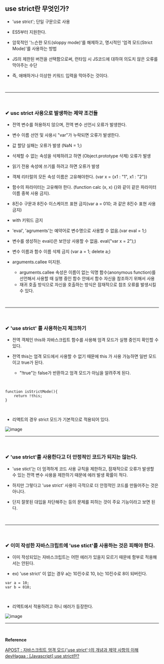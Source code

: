 ## use strict란 무엇인가?
- 'use strict'; 단일 구문으로 사용

- ES5부터 지원한다.

- 암묵적인 '느슨한 모드(sloppy mode)'를 해제하고, 명시적인 '엄격 모드(Strict Mode)'를 사용하는 방법

- JS의 제한된 버전을 선택함으로써, 런타임 시 JS코드에 대하여 의도치 않은 오류를 막아주는 수단

- 즉, 애매하거나 이상한 키워드 입력을 막아주는 것이다.
<br>
<hr>
<br>

### ✔ usc strict 사용으로 발생하는 제약 조건들
- 전역 변수를 허용하지 않으며, 전역 변수 선언시 오류가 발생한다.

- 변수 이름 선언 및 사용시 "var"가 누락되면 오류가 발생한다.

- 값 할당 실패는 오류가 발생 (NaN = 1;)

- 삭제할 수 없는 속성을 삭제하려고 하면 (Object.prototype 삭제) 오류가 발생

- 읽기 전용 속성에 쓰기를 하려고 하면 오류가 발생

- 객체 리터럴의 모든 속성 이름은 고유해야한다. (var x = {x1 : "1", x1 : "2"})

- 함수의 파라미터는 고유해야 한다. (function calc (x, x) {}와 같이 같은 파라미터 이름 중복 사용 금지).

- 8진수 구문과 8진수 이스케이프 표현 금지(var a = 010; 과 같은 8진수 표현 사용 금지)

- with 키워드 금지

- 'eval', 'agruments'는 예약어로 변수명으로 사용할 수 없음.(var eval = 1;)

- 변수를 생성하는 eval()은 보안상 사용할 수 없음. eval("var x = 2");)

- 변수 이름과 함수 이름 삭제 금지 (var a = 1; delete a;)

- arguments.callee 미지원. 
  - arguments.callee 속성은 이름이 없는 익명 함수(anonymous function)를 선언해서 사용할 때 실행 중인 함수 안에서 함수 자신을 참조하기 위해서 사용
  - 재귀 호출 방식으로 자신을 호출하는 방식은 잠재적으로 참조 오류를 발생시킬 수 있다.
<br>
<hr>
<br>

### ✔ 'use strict' 를 사용하는지 체크하기
- 전역 객체인 this와 자바스크립트 함수를 사용해 엄격 모드가 실행 중인지 확인할 수 있다.

- 전역 this는 엄격 모드에서 사용할 수 없기 때문에 this 가 사용 가능하면 일반 모드이고 true가 된다.
  - "!true"는 false가 반환하고 엄격 모드가 아님을 알려주게 된다.
<br>

```
function isStrictMode(){
    return !this;
}
```
<br>

- 리액트의 경우 strict 모드가 기본적으로 적용되어 있다.

![image](https://github.com/yejun95/Today-I-Learned/assets/121341413/c1f86f70-0ea3-4842-ada4-780a1694c241)
<br>
<hr>
<br>

### ✔ 'use strict'를 사용한다고 더 안정적인 코드가 되지는 않는다.
- 'use stict'는 더 엄격하게 코드 사용 규칙을 제한하고, 잠재적으로 오류가 발생할 수 있는 전역 변수 사용을 제한하기 때문에 에러 발생 확률이 적다.

- 하지만 그렇다고 'use strict' 사용이 극적으로 더 안정적인 코드를 만들어주는 것은 아니다.

- 단지 잘못된 대입을 차단해주는 등의 문제를 피하는 것이 주요 기능이라고 보면 된다.
<br>
<hr>
<br>

### ✔ 이미 작성한 자바스크립트에 'use stict'를 사용하는 것은 피해야 한다.
- 이미 작성되있는 자바스크립트는 어떤 에러가 있을지 모르기 때문에 함부로 적용해서는 안된다.

- ex) 'use strict' 이 없는 경우 a는 10진수로 10, b는 10진수로 8이 되버린다.

```
var a = 10;
var b = 010;
```
<br>

- 리액트에서 적용하려고 하니 에러가 등장한다.

![image](https://github.com/yejun95/Today-I-Learned/assets/121341413/5a63f46e-a9aa-4fb9-a86d-176f79df4bb2)
<br>
<hr>
<br>

**Reference**<br>

[APOST : 자바스크립트 엄격 모드('use strict';)의 개념과 제약 사항의 이해](https://apost.dev/972/)<br>
[devHagaa : [Javascript] use strict란?](https://velog.io/@sunkim/Javascript-use-strict%EB%9E%80)
